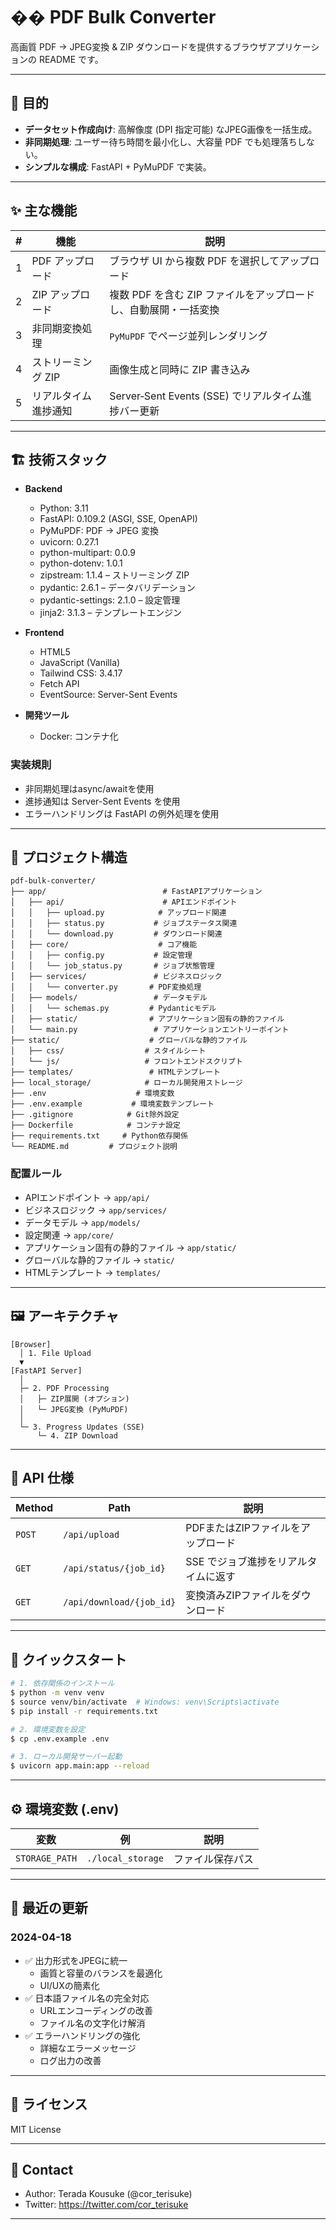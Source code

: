 # �� PDF Bulk Converter

高画質 PDF → JPEG変換 & ZIP ダウンロードを提供するブラウザアプリケーションの README です。

---

## 🎯 目的

* **データセット作成向け**: 高解像度 (DPI 指定可能) なJPEG画像を一括生成。
* **非同期処理**: ユーザー待ち時間を最小化し、大容量 PDF でも処理落ちしない。
* **シンプルな構成**: FastAPI + PyMuPDF で実装。

---

## ✨ 主な機能

| # | 機能           | 説明                                             |
|---|----------------|------------------------------------------------|
| 1 | PDF アップロード     | ブラウザ UI から複数 PDF を選択してアップロード                 |
| 2 | ZIP アップロード     | 複数 PDF を含む ZIP ファイルをアップロードし、自動展開・一括変換 |
| 3 | 非同期変換処理 | `PyMuPDF` でページ並列レンダリング                         |
| 4 | ストリーミング ZIP    | 画像生成と同時に ZIP 書き込み                        |
| 5 | リアルタイム進捗通知 | Server‑Sent Events (SSE) でリアルタイム進捗バー更新       |

---

## 🏗️ 技術スタック

* **Backend**  
  * Python: 3.11
  * FastAPI: 0.109.2 (ASGI, SSE, OpenAPI)  
  * PyMuPDF: PDF → JPEG 変換  
  * uvicorn: 0.27.1
  * python-multipart: 0.0.9
  * python-dotenv: 1.0.1
  * zipstream: 1.1.4 – ストリーミング ZIP  
  * pydantic: 2.6.1 – データバリデーション
  * pydantic-settings: 2.1.0 – 設定管理
  * jinja2: 3.1.3 – テンプレートエンジン

* **Frontend**  
  * HTML5
  * JavaScript (Vanilla)
  * Tailwind CSS: 3.4.17
  * Fetch API
  * EventSource: Server-Sent Events

* **開発ツール**
  * Docker: コンテナ化

### 実装規則
- 非同期処理はasync/awaitを使用
- 進捗通知は Server-Sent Events を使用
- エラーハンドリングは FastAPI の例外処理を使用

---

## 📁 プロジェクト構造

```
pdf-bulk-converter/
├── app/                          # FastAPIアプリケーション
│   ├── api/                      # APIエンドポイント
│   │   ├── upload.py            # アップロード関連
│   │   ├── status.py           # ジョブステータス関連
│   │   └── download.py         # ダウンロード関連
│   ├── core/                    # コア機能
│   │   ├── config.py           # 設定管理
│   │   └── job_status.py       # ジョブ状態管理
│   ├── services/               # ビジネスロジック
│   │   └── converter.py       # PDF変換処理
│   ├── models/                 # データモデル
│   │   └── schemas.py         # Pydanticモデル
│   ├── static/                # アプリケーション固有の静的ファイル
│   └── main.py                 # アプリケーションエントリーポイント
├── static/                    # グローバルな静的ファイル
│   ├── css/                  # スタイルシート
│   └── js/                   # フロントエンドスクリプト
├── templates/                 # HTMLテンプレート
├── local_storage/            # ローカル開発用ストレージ
├── .env                    # 環境変数
├── .env.example           # 環境変数テンプレート
├── .gitignore            # Git除外設定
├── Dockerfile            # コンテナ設定
├── requirements.txt     # Python依存関係
└── README.md         # プロジェクト説明
```

### 配置ルール
- APIエンドポイント → `app/api/`
- ビジネスロジック → `app/services/`
- データモデル → `app/models/`
- 設定関連 → `app/core/`
- アプリケーション固有の静的ファイル → `app/static/`
- グローバルな静的ファイル → `static/`
- HTMLテンプレート → `templates/`

---

## 🖼️ アーキテクチャ

```text
[Browser]
  │ 1. File Upload
  ▼
[FastAPI Server]
  │
  ├─ 2. PDF Processing
  │   ├─ ZIP展開 (オプション)
  │   └─ JPEG変換 (PyMuPDF)
  │
  └─ 3. Progress Updates (SSE)
      └─ 4. ZIP Download
```

---

## 📝 API 仕様

| Method | Path                     | 説明                    |
|--------|--------------------------|-------------------------|
| `POST` | `/api/upload`            | PDFまたはZIPファイルをアップロード    |
| `GET`  | `/api/status/{job_id}`   | SSE でジョブ進捗をリアルタイムに返す |
| `GET`  | `/api/download/{job_id}` | 変換済みZIPファイルをダウンロード   |

---

## 🚀 クイックスタート

```bash
# 1. 依存関係のインストール
$ python -m venv venv
$ source venv/bin/activate  # Windows: venv\Scripts\activate
$ pip install -r requirements.txt

# 2. 環境変数を設定
$ cp .env.example .env

# 3. ローカル開発サーバー起動
$ uvicorn app.main:app --reload
```

---

## ⚙️ 環境変数 (.env)

| 変数           | 例                | 説明       |
|----------------|-------------------|----------|
| `STORAGE_PATH` | `./local_storage` | ファイル保存パス |

---

## 📝 最近の更新

### 2024-04-18
- ✅ 出力形式をJPEGに統一
  - 画質と容量のバランスを最適化
  - UI/UXの簡素化
- ✅ 日本語ファイル名の完全対応
  - URLエンコーディングの改善
  - ファイル名の文字化け解消
- ✅ エラーハンドリングの強化
  - 詳細なエラーメッセージ
  - ログ出力の改善

---

## 📝 ライセンス

MIT License

---

## 📮 Contact

* Author: Terada Kousuke (@cor_terisuke)
* Twitter: https://twitter.com/cor_terisuke

---

